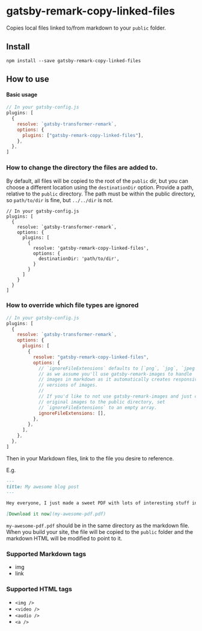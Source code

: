 # gatsby-remark-copy-linked-files

Copies local files linked to/from markdown to your `public` folder.

## Install

`npm install --save gatsby-remark-copy-linked-files`

## How to use

#### Basic usage

```javascript
// In your gatsby-config.js
plugins: [
  {
    resolve: `gatsby-transformer-remark`,
    options: {
      plugins: ["gatsby-remark-copy-linked-files"],
    },
  },
]
```

### How to change the directory the files are added to.

By default, all files will be copied to the root of the `public` dir, but you
can choose a different location using the `destinationDir` option. Provide a
path, relative to the `public` directory. The path must be within the public
directory, so `path/to/dir` is fine, but `../../dir` is not.

```
// In your gatsby-config.js
plugins: [
  {
    resolve: `gatsby-transformer-remark`,
    options: {
      plugins: [
        {
          resolve: 'gatsby-remark-copy-linked-files',
          options: {
            destinationDir: 'path/to/dir',
          }
        }
      ]
    }
  }
]
```

### How to override which file types are ignored

```javascript
// In your gatsby-config.js
plugins: [
  {
    resolve: `gatsby-transformer-remark`,
    options: {
      plugins: [
        {
          resolve: "gatsby-remark-copy-linked-files",
          options: {
            // `ignoreFileExtensions` defaults to [`png`, `jpg`, `jpeg`, `bmp`, `tiff`]
            // as we assume you'll use gatsby-remark-images to handle
            // images in markdown as it automatically creates responsive
            // versions of images.
            //
            // If you'd like to not use gatsby-remark-images and just copy your
            // original images to the public directory, set
            // `ignoreFileExtensions` to an empty array.
            ignoreFileExtensions: [],
          },
        },
      ],
    },
  },
]
```

Then in your Markdown files, link to the file you desire to reference.

E.g.

```markdown
---
title: My awesome blog post
---

Hey everyone, I just made a sweet PDF with lots of interesting stuff in it.

[Download it now](my-awesome-pdf.pdf)
```

`my-awesome-pdf.pdf` should be in the same directory as the markdown file. When
you build your site, the file will be copied to the `public` folder and the
markdown HTML will be modified to point to it.

### Supported Markdown tags

* img
* link

### Supported HTML tags

* `<img />`
* `<video />`
* `<audio />`
* `<a />`
